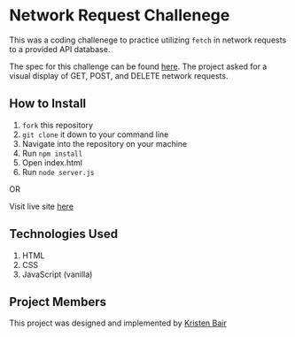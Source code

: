# Network Request Challenege

This was a coding challenege to practice utilizing <code>fetch</code> in network requests to a provided API database.

The spec for this challenge can be found [here](https://frontend.turing.io/lessons/module-2/network-request-exercises.html).
The project asked for a visual display of GET, POST, and DELETE network requests.

## How to Install
1. `fork` this repository
2. `git clone` it down to your command line
3. Navigate into the repository on your machine
4. Run `npm install`
5. Open index.html
6. Run <code>node server.js</code>

OR

Visit live site [here]()

## Technologies Used
1. HTML
2. CSS
3. JavaScript (vanilla)

## Project Members
This project was designed and implemented by [Kristen Bair](https://github.com/kristenmb)


